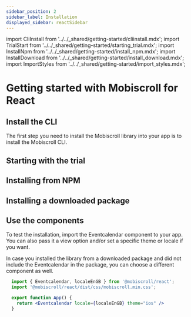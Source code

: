 ```yaml
---
sidebar_position: 2
sidebar_label: Installation
displayed_sidebar: reactSidebar
---
```


import CliInstall from '../../\_shared/getting-started/cliinstall.mdx';
import TrialStart from '../../\_shared/getting-started/starting_trial.mdx';
import InstallNpm from '../../\_shared/getting-started/install_npm.mdx';
import InstallDownload from '../../\_shared/getting-started/install_download.mdx';
import ImportStyles from '../../\_shared/getting-started/import_styles.mdx';

# Getting started with Mobiscroll for React

## Install the CLI

The first step you need to install the Mobiscroll library into your app is to install the Mobiscroll CLI.

<CliInstall />

## Starting with the trial

<TrialStart framework="react" />

## Installing from NPM

<InstallNpm framework="react" />

## Installing a downloaded package

<InstallDownload framework="react" />

## Use the components

<ImportStyles framework="react" />

To test the installation, import the Eventcalendar component to your app. You can also pass it a view option and/or set a specific theme or locale if you want.

In case you installed the library from a downloaded package and did not include the Eventcalendar in the package, you can choose a different component as well.

```jsx
  import { Eventcalendar, localeEnGB } from '@mobiscroll/react';
  import '@mobiscroll/react/dist/css/mobiscroll.min.css';

  export function App() {
    return <Eventcalendar locale={localeEnGB} theme="ios" />
  }
```
